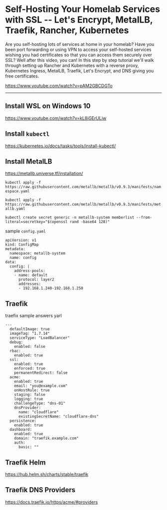 # Self-Hosting Your Homelab Services with SSL -- Let's Encrypt, MetalLB, Traefik, Rancher, Kubernetes

Are you self-hosting lots of services at home in your homelab?  Have you been port forwarding or using VPN to access your self-hosted services wishing you had certificates so that you can access them securely over SSL?  Well after this video, you can!  In this step by step tutorial we'll walk through setting up Rancher and Kubernetes with a reverse proxy, Kubernetes Ingress, MetalLB, Traefik, Let's Encrypt, and DNS giving you free certificates.   

https://www.youtube.com/watch?v=pAM2GBCDGTo



---


## Install WSL on Windows 10

https://www.youtube.com/watch?v=kL8iGErULiw


## Install `kubectl`

https://kubernetes.io/docs/tasks/tools/install-kubectl/


## Install MetalLB

https://metallb.universe.tf/installation/

`kubectl apply -f https://raw.githubusercontent.com/metallb/metallb/v0.9.3/manifests/namespace.yaml`

`kubectl apply -f https://raw.githubusercontent.com/metallb/metallb/v0.9.3/manifests/metallb.yaml`

`kubectl create secret generic -n metallb-system memberlist --from-literal=secretkey="$(openssl rand -base64 128)"`


sample `config.yaml`

```
apiVersion: v1
kind: ConfigMap
metadata:
  namespace: metallb-system
  name: config
data:
  config: |
    address-pools:
    - name: default
      protocol: layer2
      addresses:
      - 192.168.1.240-192.168.1.250
```

## Traefik

traefix sample answers yarl



```
---
  defaultImage: true
  imageTag: "1.7.14"
  serviceType: "LoadBalancer"
  debug: 
    enabled: false
  rbac: 
    enabled: true
  ssl: 
    enabled: true
    enforced: true
    permanentRedirect: false
  acme: 
    enabled: true
    email: "you@example.com"
    onHostRule: true
    staging: false
    logging: true
    challengeType: "dns-01"
    dnsProvider:
      name: "cloudflare"
      existingSecretName: "cloudflare-dns"
  persistence: 
    enabled: true
  dashboard: 
    enabled: true
    domain: "traefik.example.com"
    auth: 
      basic: ""
```


## Traefik Helm

https://hub.helm.sh/charts/stable/traefik



## Traefik DNS Providers


https://docs.traefik.io/https/acme/#providers